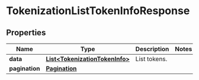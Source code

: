

# TokenizationListTokenInfoResponse


## Properties

| Name | Type | Description | Notes |
|------------ | ------------- | ------------- | -------------|
|**data** | [**List&lt;TokenizationTokenInfo&gt;**](TokenizationTokenInfo.md) | List tokens. |  |
|**pagination** | [**Pagination**](Pagination.md) |  |  |



